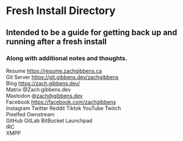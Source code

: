 # Fresh Install Directory
## Intended to be a guide for getting back up and running after a fresh install
### Along with additional notes and thoughts.
Resume https://resume.zachgibbens.ca  
Git Server https://git.gibbens.dev/zachgibbens  
Blog https://zach.gibbens.dev/  
Matrix @Zach:gibbens.dev  
Mastodon @zach@gibbens.dev  
Facebook https://facebook.com/zachgibbens  
Instagram Twitter Reddit Tiktok YouTube Twitch  
Pixelfed Ownstream  
GitHub GitLab BitBucket Launchpad  
IRC  
XMPP  
